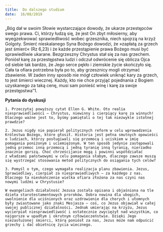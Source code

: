 ```yaml
---
title:  Do dalszego studium
date:  16/08/2019
---
```


„Bóg dał w swoim Słowie wystarczające dowody, że ukarze przestępców swego prawa. Ci, którzy łudzą się, że jest On zbyt miłosierny, aby wyegzekwować sprawiedliwość wobec grzesznika, niech spojrzą na krzyż Golgoty. Śmierć nieskalanego Syna Bożego dowodzi, że »zapłatą za grzech jest śmierć« (Rz 6,23) i że każde przestąpienie prawa Bożego musi być sprawiedliwie ukarane. Bezgrzeszny Chrystus stał się za nas grzechem. Poniósł karę za przestępstwa ludzi i odczuł odwrócenie się oblicza Ojca od siebie tak bardzo, że Jego serce pękło i ziemskie życie skończyło się. Cała ta ofiara potrzebna była po to, aby grzesznicy mogli otrzymać zbawienie. W żaden inny sposób nie mógł człowiek uniknąć kary za grzech, to jest śmierci wiecznej. Każdy, kto nie chce przyjąć pojednania z Bogiem uzyskanego za taką cenę, musi sam ponieść winę i karę za swoje przestępstwa”1.

**Pytania do dyskusji**

`1. Przeczytaj powyższy cytat Ellen G. White. Oto realia niesprawiedliwości — Chrystus, niewinny i cierpiący karę za winnych! Dlaczego ważne jest to, byśmy pamiętali o tej tak niezwykle istotnej prawdzie?`

`2. Jezus nigdy nie popierał politycznych reform w celu wprowadzenia Królestwa Bożego, które głosił. Historia jest pełna smutnych opowieści o ludziach, którzy posługiwali się przemocą i uciskiem w imię pomagania poniżonym i uciemiężonym. W ten sposób jedynie zastępowali jedną przemoc inną przemocą i jedną tyranię inną tyranią, nierzadko znacznie gorszą. Choć chrześcijanie mogą i powinni współdziałać z władzami państwowymi w celu pomagania słabym, dlaczego zawsze muszą się wystrzegać stosowania metod politycznych do osiągania tych celów?`

`3. Pomyśl o tym, czego wymagała realizacja planu zbawienia. Jezus, Sprawiedliwy, cierpiał za niesprawiedliwych — za każdego z nas. Dlaczego ta nieskończenie wielka ofiara złożona za nas czyni nas nowymi ludźmi w Chrystusie?`

`W ewangeliach działalność Jezusa została opisana i objaśniona na tle dzieła starotestamentowych proroków. Dobra nowina dla ubogich, uwolnienie dla uciśnionych oraz uzdrowienie dla chorych i ułomnych były zwiastowane jako znaki Mesjasza — coś, co Jezus objawiał w całej swojej publicznej działalności. Jednak umierając na krzyżu, Jezus wycierpiał niesprawiedliwość i ostatecznie zwyciężył nad wszystkim, co najgorsze w upadłym i okrutnym człowieczeństwie. Dzięki Jego niezasłużonej śmierci, którą poniósł za nas, Jezus może nam odpuścić grzechy i dać obietnicę życia wiecznego.`